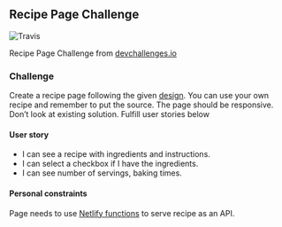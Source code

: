 ## Recipe Page Challenge

![Travis](https://img.shields.io/travis/com/thinkverse/recipe-challenge)

Recipe Page Challenge from [devchallenges.io]

### Challenge
Create a recipe page following the given [design]. You can use your own recipe and remember to put the source. The page should be responsive. Don’t look at existing solution. Fulfill user stories below

#### User story
- I can see a recipe with ingredients and instructions.
- I can select a checkbox if I have the ingredients.
- I can see number of servings, baking times.

#### Personal constraints
Page needs to use [Netlify functions] to serve recipe as an API.

[devchallenges.io]: https://devchallenges.io
[design]: https://www.figma.com/file/2jVBTSKeCYF0dIN6fi0stX/recipe-blog-challenge?
[netlify functions]: https://functions.netlify.com/